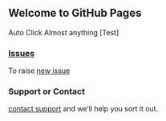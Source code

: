 ## Welcome to GitHub Pages

Auto Click Almost anything [Test]


### [Issues](https://github.com/Dhruv-Techapps/Auto-Click/issues)

To raise [new issue](https://github.com/Dhruv-Techapps/Auto-Click/issues/new) 

### Support or Contact

[contact support](dhruv.techapps@gmail.com) and we’ll help you sort it out.
